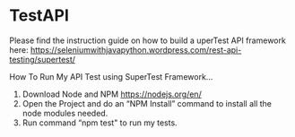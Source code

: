 # TestAPI

Please find the instruction guide on how to build a uperTest API framework here: https://seleniumwithjavapython.wordpress.com/rest-api-testing/supertest/

How To Run My API Test using SuperTest Framework…

1. Download Node and NPM
	https://nodejs.org/en/
  2. Open the Project and do an “NPM Install” command to install all the node modules needed.
  3. Run command “npm test" to run my tests.
